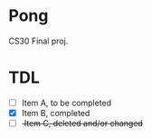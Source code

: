 # Pong
CS30 Final proj.

# TDL
-[ ] Item A, to be completed
-[x] Item B, completed
-[ ] <del> Item C, deleted and/or changed </del>